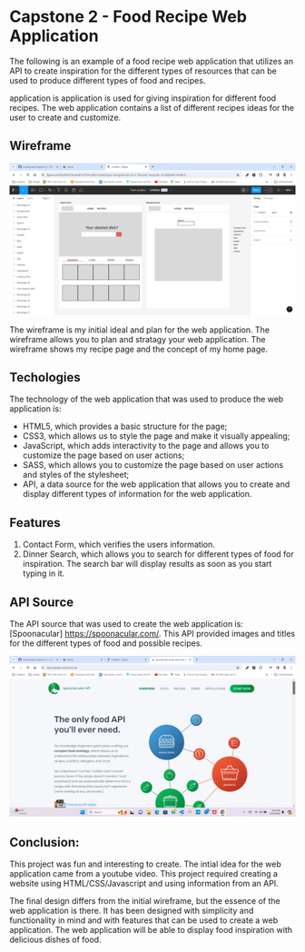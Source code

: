 # Capstone 2 - Food Recipe Web Application

The following is an example of a food recipe web application that utilizes an API to create inspiration for the different types of resources that can be used to produce different types of food and recipes.

application is application is used for giving inspiration for different food recipes. The web application contains a list of different recipes ideas for the user to create and customize.

## Wireframe

![wireframe](image.png)

The wireframe is my initial ideal and plan for the web application. The wireframe allows you to plan and stratagy your web application. The wireframe shows my recipe page and the concept of my home page.

## Techologies

The technology of the web application that was used to produce the web application is:

- HTML5, which provides a basic structure for the page;
- CSS3, which allows us to style the page and make it visually appealing;
- JavaScript, which adds interactivity to the page and allows you to customize the page based on user actions;
- SASS, which allows you to customize the page based on user actions and styles of the stylesheet;
- API, a data source for the web application that allows you to create and display different types of information for the web application.

## Features

1. Contact Form, which verifies the users information.
2. Dinner Search, which allows you to search for different types of food for inspiration.
   The search bar will display results as soon as you start typing in it.

## API Source

The API source that was used to create the web application is: [Spoonacular] https://spoonacular.com/. This API provided images and titles for the different types of food and possible recipes.

![Spoonacular](image-1.png)

## Conclusion:

This project was fun and interesting to create. The intial idea for the web application came from a youtube video. This project required creating a website using HTML/CSS/Javascript and using information from an API.

The final design differs from the initial wireframe, but the essence of the web application is there. It has been designed with simplicity and functionality in mind and with features that can be used to create a web application. The web application will be able to display food inspiration with delicious dishes of food.
